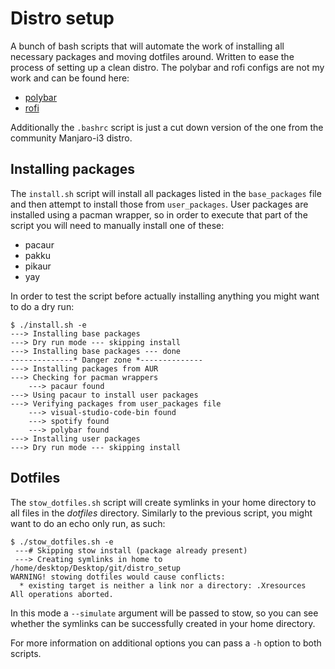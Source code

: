 # Distro setup

A bunch of bash scripts that will automate the work of installing all necessary packages and moving dotfiles around. Written to ease the process of setting up a clean distro.
The polybar and rofi configs are not my work and can be found here:

- [polybar](https://github.com/adi1090x/polybar-themes)
- [rofi](https://github.com/davatorium/rofi-themes)

Additionally the `.bashrc` script is just a cut down version of the one from the community Manjaro-i3 distro.
## Installing packages

The `install.sh` script will install all packages listed in the `base_packages` file and then attempt to install those from `user_packages`. User packages are installed using a pacman wrapper, so in order to execute that part of the script you will need to manually install one of these:

- pacaur
- pakku
- pikaur
- yay

In order to test the script before actually installing anything you might want to do a dry run:

```
$ ./install.sh -e
---> Installing base packages
---> Dry run mode --- skipping install
---> Installing base packages --- done
--------------* Danger zone *--------------
---> Installing packages from AUR
---> Checking for pacman wrappers
	---> pacaur found
---> Using pacaur to install user packages
---> Verifying packages from user_packages file
	---> visual-studio-code-bin found
	---> spotify found
	---> polybar found
---> Installing user packages
---> Dry run mode --- skipping install
```

## Dotfiles

The `stow_dotfiles.sh` script will create symlinks in your home directory to all files in the _dotfiles_ directory. Similarly to the previous script, you might want to do an echo only run, as such:

```
$ ./stow_dotfiles.sh -e
 ---# Skipping stow install (package already present)
 ---> Creating symlinks in home to /home/desktop/Desktop/git/distro_setup
WARNING! stowing dotfiles would cause conflicts:
  * existing target is neither a link nor a directory: .Xresources
All operations aborted.

```

In this mode a `--simulate` argument will be passed to stow, so you can see whether the symlinks can be successfully created in your home directory.

For more information on additional options you can pass a `-h` option to both scripts.
